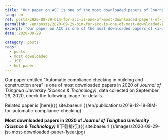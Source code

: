 ```yaml
---
title: "Our paper on ACC is one of the most downloaded papers of Journal of Tsinghua University (Science & Technology)"
lang: en
ref: posts/2020-09-29-bim-for-acc-is-one-of-most-downloaded-papers-of-jst
permalink: /en/posts/2020-09-29-bim-for-acc-is-one-of-most-downloaded-papers-of-jst
excerpt: "Our paper on ACC is one of the most downloaded papers of <i>Journal of Tsinghua University (Science & Technology)</i> in 2020"
date: 2020-09-29

category: posts
tags:
  - posts
  - most downloaded
  - JST
  - hot paper
---
```


Our paper entitled "Automatic compliance checking in building and construction area" is one of most downloaded papers in 2020 of _Journal of Tsinghua University (Science & Technology)_, data collected on September 29, 2020, check the following image for details.

Related paper is [here]({{ site.baseurl }}/en/publications/2019-12-18-BIM-for-automatic-compliance-checking)

**Most downloaded papers in 2020 of _Journal of Tsinghua Unviersity (Science & Technology)_**
![下载排行]({{ site.baseurl }}/images/2020-09-29-jst-most-downloaded-paper-1year.jpg)
